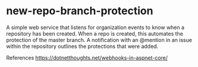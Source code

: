 # new-repo-branch-protection
A simple web service that listens for organization events to know when a repository has been created. When a repo is created, this automates the protection of the master branch. A notification with an @mention in an issue within the repository outlines the protections that were added.


References
https://dotnetthoughts.net/webhooks-in-aspnet-core/
